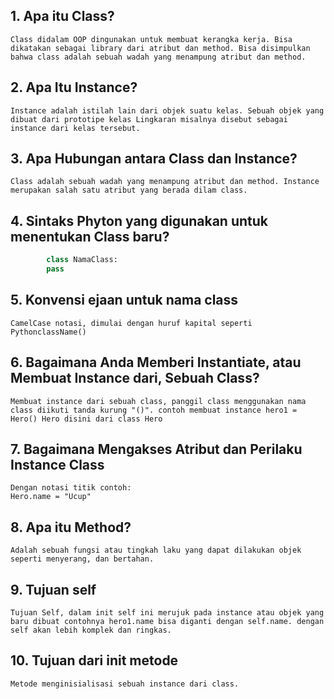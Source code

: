## 1.  Apa itu Class?

    Class didalam OOP dingunakan untuk membuat kerangka kerja. Bisa dikatakan sebagai library dari atribut dan method. Bisa disimpulkan bahwa class adalah sebuah wadah yang menampung atribut dan method.

## 2. Apa Itu Instance?

    Instance adalah istilah lain dari objek suatu kelas. Sebuah objek yang dibuat dari prototipe kelas Lingkaran misalnya disebut sebagai instance dari kelas tersebut.


## 3. Apa Hubungan antara Class dan Instance?

    Class adalah sebuah wadah yang menampung atribut dan method. Instance merupakan salah satu atribut yang berada dilam class.

## 4. Sintaks Phyton yang digunakan untuk menentukan Class baru?

```python
        class NamaClass:
        pass
```

## 5. Konvensi ejaan untuk nama class

    CamelCase notasi, dimulai dengan huruf kapital seperti PythonclassName()

## 6. Bagaimana Anda Memberi Instantiate, atau Membuat Instance dari, Sebuah Class?

    Membuat instance dari sebuah class, panggil class menggunakan nama class diikuti tanda kurung "()". contoh membuat instance hero1 = Hero() Hero disini dari class Hero

## 7. Bagaimana Mengakses Atribut dan Perilaku Instance Class

    Dengan notasi titik contoh:
    Hero.name = "Ucup"

## 8. Apa itu Method?

    Adalah sebuah fungsi atau tingkah laku yang dapat dilakukan objek seperti menyerang, dan bertahan.

## 9. Tujuan self

    Tujuan Self, dalam init self ini merujuk pada instance atau objek yang baru dibuat contohnya hero1.name bisa diganti dengan self.name. dengan self akan lebih komplek dan ringkas.

 ## 10. Tujuan dari init metode

    Metode menginisialisasi sebuah instance dari class.